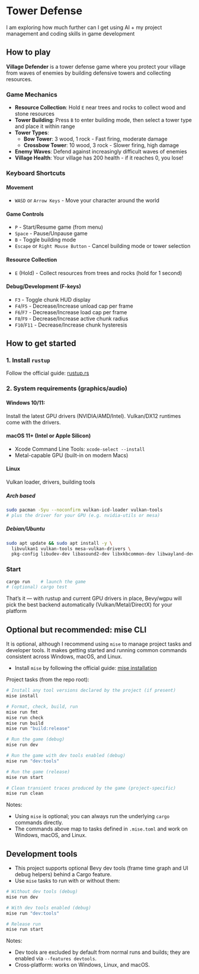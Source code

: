 # Tower Defense

I am exploring how much further can I get using AI + my project management and coding skills in game development

## How to play

**Village Defender** is a tower defense game where you protect your village from waves of enemies by building defensive towers and collecting resources.

### Game Mechanics
- **Resource Collection**: Hold `E` near trees and rocks to collect wood and stone resources
- **Tower Building**: Press `B` to enter building mode, then select a tower type and place it within range
- **Tower Types**: 
  - **Bow Tower**: 3 wood, 1 rock - Fast firing, moderate damage
  - **Crossbow Tower**: 10 wood, 3 rock - Slower firing, high damage
- **Enemy Waves**: Defend against increasingly difficult waves of enemies
- **Village Health**: Your village has 200 health - if it reaches 0, you lose!

### Keyboard Shortcuts

#### Movement
- `WASD` or `Arrow Keys` - Move your character around the world

#### Game Controls
- `P` - Start/Resume game (from menu)
- `Space` - Pause/Unpause game
- `B` - Toggle building mode
- `Escape` or `Right Mouse Button` - Cancel building mode or tower selection

#### Resource Collection
- `E` (Hold) - Collect resources from trees and rocks (hold for 1 second)

#### Debug/Development (F-keys)
- `F3` - Toggle chunk HUD display
- `F4`/`F5` - Decrease/Increase unload cap per frame
- `F6`/`F7` - Decrease/Increase load cap per frame  
- `F8`/`F9` - Decrease/Increase active chunk radius
- `F10`/`F11` - Decrease/Increase chunk hysteresis

## How to get started

### 1. Install `rustup`

Follow the official guide: [rustup.rs](https://rustup.rs)

### 2. System requirements (graphics/audio)

#### Windows 10/11:

Install the latest GPU drivers (NVIDIA/AMD/Intel). Vulkan/DX12 runtimes come with the drivers.

#### macOS 11+ (Intel or Apple Silicon)

- Xcode Command Line Tools: `xcode-select --install`
- Metal-capable GPU (built-in on modern Macs)

#### Linux

Vulkan loader, drivers, building tools

##### Arch based

```sh
sudo pacman -Syu --noconfirm vulkan-icd-loader vulkan-tools 
# plus the driver for your GPU (e.g. nvidia-utils or mesa)
```

##### Debian/Ubuntu

```sh
sudo apt update && sudo apt install -y \
  libvulkan1 vulkan-tools mesa-vulkan-drivers \
  pkg-config libudev-dev libasound2-dev libxkbcommon-dev libwayland-dev
```


### Start

```sh
cargo run    # launch the game
# (optional) cargo test
```

That’s it — with rustup and current GPU drivers in place, Bevy/wgpu will pick the best backend automatically (Vulkan/Metal/DirectX) for your platform


## Optional but recommended: mise CLI

It is optional, although I recommend using `mise` to manage project tasks and developer tools. It makes getting started and running common commands consistent across Windows, macOS, and Linux.

- Install `mise` by following the official guide: [mise installation](https://mise.jdx.dev/installing-mise.html)

Project tasks (from the repo root):

```bash
# Install any tool versions declared by the project (if present)
mise install

# Format, check, build, run
mise run fmt
mise run check
mise run build
mise run "build:release"

# Run the game (debug)
mise run dev

# Run the game with dev tools enabled (debug)
mise run "dev:tools"

# Run the game (release)
mise run start

# Clean transient traces produced by the game (project-specific)
mise run clean
```

Notes:
- Using `mise` is optional; you can always run the underlying `cargo` commands directly.
- The commands above map to tasks defined in `.mise.toml` and work on Windows, macOS, and Linux.

## Development tools

- This project supports optional Bevy dev tools (frame time graph and UI debug helpers) behind a Cargo feature.
- Use `mise` tasks to run with or without them:

```bash
# Without dev tools (debug)
mise run dev

# With dev tools enabled (debug)
mise run "dev:tools"

# Release run
mise run start
```

Notes:
- Dev tools are excluded by default from normal runs and builds; they are enabled via `--features devtools`.
- Cross‑platform: works on Windows, Linux, and macOS.

